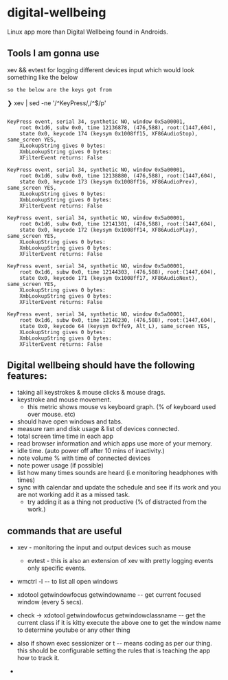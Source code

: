 # digital-wellbeing
Linux app more than Digital Wellbeing found in Androids.

## Tools I am gonna use
xev && evtest for logging different devices input which would look something like the below

```bash
so the below are the keys got from

```
❯ xev | sed -ne '/^KeyPress/,/^$/p'
```

KeyPress event, serial 34, synthetic NO, window 0x5a00001,
    root 0x1d6, subw 0x0, time 12136878, (476,588), root:(1447,604),
    state 0x0, keycode 174 (keysym 0x1008ff15, XF86AudioStop), same_screen YES,
    XLookupString gives 0 bytes:
    XmbLookupString gives 0 bytes:
    XFilterEvent returns: False

KeyPress event, serial 34, synthetic NO, window 0x5a00001,
    root 0x1d6, subw 0x0, time 12138880, (476,588), root:(1447,604),
    state 0x0, keycode 173 (keysym 0x1008ff16, XF86AudioPrev), same_screen YES,
    XLookupString gives 0 bytes:
    XmbLookupString gives 0 bytes:
    XFilterEvent returns: False

KeyPress event, serial 34, synthetic NO, window 0x5a00001,
    root 0x1d6, subw 0x0, time 12141301, (476,588), root:(1447,604),
    state 0x0, keycode 172 (keysym 0x1008ff14, XF86AudioPlay), same_screen YES,
    XLookupString gives 0 bytes:
    XmbLookupString gives 0 bytes:
    XFilterEvent returns: False

KeyPress event, serial 34, synthetic NO, window 0x5a00001,
    root 0x1d6, subw 0x0, time 12144303, (476,588), root:(1447,604),
    state 0x0, keycode 171 (keysym 0x1008ff17, XF86AudioNext), same_screen YES,
    XLookupString gives 0 bytes:
    XmbLookupString gives 0 bytes:
    XFilterEvent returns: False

KeyPress event, serial 34, synthetic NO, window 0x5a00001,
    root 0x1d6, subw 0x0, time 12148230, (476,588), root:(1447,604),
    state 0x0, keycode 64 (keysym 0xffe9, Alt_L), same_screen YES,
    XLookupString gives 0 bytes:
    XmbLookupString gives 0 bytes:
    XFilterEvent returns: False

```

## Digital wellbeing should have the following features:
- taking all keystrokes & mouse clicks & mouse drags.
- keystroke and mouse movement.
	- this metric shows mouse vs keyboard graph. (% of keyboard used over mouse. etc)
- should have open windows and tabs.
- measure ram and disk usage & list of devices connected.
- total screen time time in each app
- read browser information and which apps use more of your memory.
- idle time. (auto power off after 10 mins of inactivity.)
- note volume % with time of connected devices
- note power usage (if possible)
- list how many times sounds are heard (i.e monitoring headphones with times)
- sync with calendar and update the schedule and see if its work and you are not working add it as a missed task.
	- try adding it as a thing not productive (% of distracted from the work.)


## commands that are useful
- xev - monitoring the input and output devices such as mouse
  - evtest - this is also an extension of xev with pretty logging events only specific events.

- wmctrl -l -- to list all open windows
- xdotool getwindowfocus getwindowname -- get current focused window (every 5 secs).
- check -> xdotool getwindowfocus getwindowclassname -- get the current class if it is kitty execute the above one to get the window name to determine youtube or any other thing
- also if shown exec sessionizer or t -- means coding as per our thing. this should be configurable setting the rules that is teaching the app how to track it.
-

